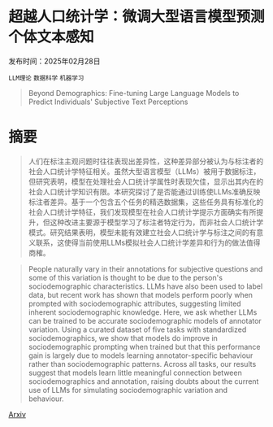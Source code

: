 # 超越人口统计学：微调大型语言模型预测个体文本感知

发布时间：2025年02月28日

`LLM理论` `数据科学` `机器学习`

> Beyond Demographics: Fine-tuning Large Language Models to Predict Individuals' Subjective Text Perceptions

# 摘要

> 人们在标注主观问题时往往表现出差异性，这种差异部分被认为与标注者的社会人口统计学特征相关。虽然大型语言模型（LLMs）被用于数据标注，但研究表明，模型在处理社会人口统计学属性时表现欠佳，显示出其内在的社会人口统计学知识有限。本研究探讨了是否能通过训练使LLMs准确反映标注者差异。基于一个包含五个任务的精选数据集，这些任务具有标准化的社会人口统计学特征，我们发现模型在社会人口统计学提示方面确实有所提升，但这种改进主要源于模型学习了标注者特定行为，而非社会人口统计学模式。研究结果表明，模型未能有效建立社会人口统计学与标注之间的有意义联系，这使得当前使用LLMs模拟社会人口统计学差异和行为的做法值得商榷。

> People naturally vary in their annotations for subjective questions and some of this variation is thought to be due to the person's sociodemographic characteristics. LLMs have also been used to label data, but recent work has shown that models perform poorly when prompted with sociodemographic attributes, suggesting limited inherent sociodemographic knowledge. Here, we ask whether LLMs can be trained to be accurate sociodemographic models of annotator variation. Using a curated dataset of five tasks with standardized sociodemographics, we show that models do improve in sociodemographic prompting when trained but that this performance gain is largely due to models learning annotator-specific behaviour rather than sociodemographic patterns. Across all tasks, our results suggest that models learn little meaningful connection between sociodemographics and annotation, raising doubts about the current use of LLMs for simulating sociodemographic variation and behaviour.

[Arxiv](https://arxiv.org/abs/2502.20897)